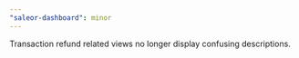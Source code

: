 ```yaml
---
"saleor-dashboard": minor
---
```


Transaction refund related views no longer display confusing descriptions.
